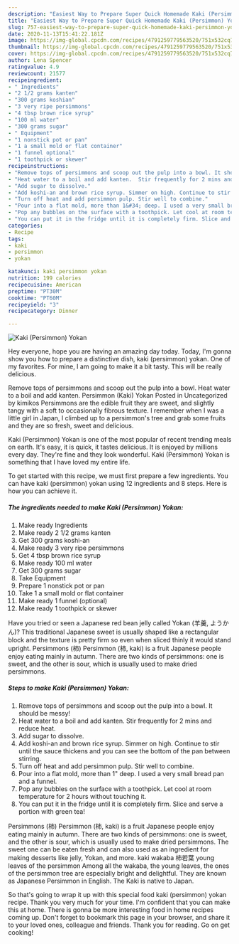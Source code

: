 ```yaml
---
description: "Easiest Way to Prepare Super Quick Homemade Kaki (Persimmon) Yokan"
title: "Easiest Way to Prepare Super Quick Homemade Kaki (Persimmon) Yokan"
slug: 757-easiest-way-to-prepare-super-quick-homemade-kaki-persimmon-yokan
date: 2020-11-13T15:41:22.181Z
image: https://img-global.cpcdn.com/recipes/4791259779563520/751x532cq70/kaki-persimmon-yokan-recipe-main-photo.jpg
thumbnail: https://img-global.cpcdn.com/recipes/4791259779563520/751x532cq70/kaki-persimmon-yokan-recipe-main-photo.jpg
cover: https://img-global.cpcdn.com/recipes/4791259779563520/751x532cq70/kaki-persimmon-yokan-recipe-main-photo.jpg
author: Lena Spencer
ratingvalue: 4.9
reviewcount: 21577
recipeingredient:
- " Ingredients"
- "2 1/2 grams kanten"
- "300 grams koshian"
- "3 very ripe persimmons"
- "4 tbsp brown rice syrup"
- "100 ml water"
- "300 grams sugar"
- " Equipment"
- "1 nonstick pot or pan"
- "1 a small mold or flat container"
- "1 funnel optional"
- "1 toothpick or skewer"
recipeinstructions:
- "Remove tops of persimmons and scoop out the pulp into a bowl. It should be messy!"
- "Heat water to a boil and add kanten.  Stir frequently for 2 mins and reduce heat."
- "Add sugar to dissolve."
- "Add koshi-an and brown rice syrup. Simmer on high. Continue to stir until the sauce thickens and you can see the bottom of the pan between stirring."
- "Turn off heat and add persimmon pulp. Stir well to combine."
- "Pour into a flat mold, more than 1&#34; deep. I used a very small bread pan and a funnel."
- "Pop any bubbles on the surface with a toothpick. Let cool at room temperature for 2 hours without touching it."
- "You can put it in the fridge until it is completely firm. Slice and serve a portion with green tea!"
categories:
- Recipe
tags:
- kaki
- persimmon
- yokan

katakunci: kaki persimmon yokan 
nutrition: 199 calories
recipecuisine: American
preptime: "PT30M"
cooktime: "PT60M"
recipeyield: "3"
recipecategory: Dinner

---
```



![Kaki (Persimmon) Yokan](https://img-global.cpcdn.com/recipes/4791259779563520/751x532cq70/kaki-persimmon-yokan-recipe-main-photo.jpg)

Hey everyone, hope you are having an amazing day today. Today, I'm gonna show you how to prepare a distinctive dish, kaki (persimmon) yokan. One of my favorites. For mine, I am going to make it a bit tasty. This will be really delicious.

Remove tops of persimmons and scoop out the pulp into a bowl. Heat water to a boil and add kanten. Persimmon (Kaki) Yokan Posted in Uncategorized by kimikos Persimmons are the edible fruit they are sweet, and slightly tangy with a soft to occasionally fibrous texture. I remember when I was a little girl in Japan, I climbed up to a persimmon&#39;s tree and grab some fruits and they are so fresh, sweet and delicious.

Kaki (Persimmon) Yokan is one of the most popular of recent trending meals on earth. It's easy, it is quick, it tastes delicious. It is enjoyed by millions every day. They're fine and they look wonderful. Kaki (Persimmon) Yokan is something that I have loved my entire life.


To get started with this recipe, we must first prepare a few ingredients. You can have kaki (persimmon) yokan using 12 ingredients and 8 steps. Here is how you can achieve it.

<!--inarticleads1-->

##### The ingredients needed to make Kaki (Persimmon) Yokan:

1. Make ready  Ingredients
1. Make ready 2 1/2 grams kanten
1. Get 300 grams koshi-an
1. Make ready 3 very ripe persimmons
1. Get 4 tbsp brown rice syrup
1. Make ready 100 ml water
1. Get 300 grams sugar
1. Take  Equipment
1. Prepare 1 nonstick pot or pan
1. Take 1 a small mold or flat container
1. Make ready 1 funnel (optional)
1. Make ready 1 toothpick or skewer


Have you tried or seen a Japanese red bean jelly called Yokan (羊羹, ようかん)? This traditional Japanese sweet is usually shaped like a rectangular block and the texture is pretty firm so even when sliced thinly it would stand upright. Persimmons (柿) Persimmon (柿, kaki) is a fruit Japanese people enjoy eating mainly in autumn. There are two kinds of persimmons: one is sweet, and the other is sour, which is usually used to make dried persimmons. 

<!--inarticleads2-->

##### Steps to make Kaki (Persimmon) Yokan:

1. Remove tops of persimmons and scoop out the pulp into a bowl. It should be messy!
1. Heat water to a boil and add kanten.  Stir frequently for 2 mins and reduce heat.
1. Add sugar to dissolve.
1. Add koshi-an and brown rice syrup. Simmer on high. Continue to stir until the sauce thickens and you can see the bottom of the pan between stirring.
1. Turn off heat and add persimmon pulp. Stir well to combine.
1. Pour into a flat mold, more than 1&#34; deep. I used a very small bread pan and a funnel.
1. Pop any bubbles on the surface with a toothpick. Let cool at room temperature for 2 hours without touching it.
1. You can put it in the fridge until it is completely firm. Slice and serve a portion with green tea!


Persimmons (柿) Persimmon (柿, kaki) is a fruit Japanese people enjoy eating mainly in autumn. There are two kinds of persimmons: one is sweet, and the other is sour, which is usually used to make dried persimmons. The sweet one can be eaten fresh and can also used as an ingredient for making desserts like jelly, Yokan, and more. kaki wakaba 柿若葉 young leaves of the persimmon Among all the wakaba, the young leaves, the ones of the persimmon tree are especially bright and delightful. They are known as Japanese Persimmon in English. The Kaki is native to Japan. 

So that's going to wrap it up with this special food kaki (persimmon) yokan recipe. Thank you very much for your time. I'm confident that you can make this at home. There is gonna be more interesting food in home recipes coming up. Don't forget to bookmark this page in your browser, and share it to your loved ones, colleague and friends. Thank you for reading. Go on get cooking!
